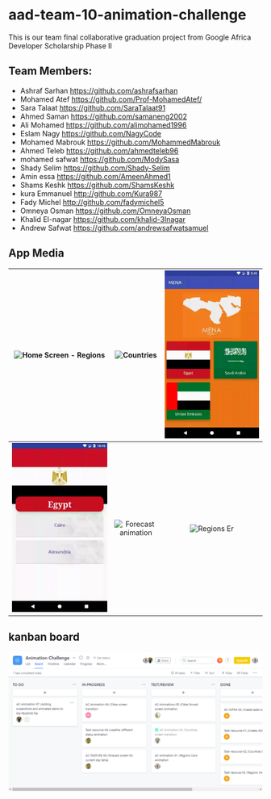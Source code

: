 # aad-team-10-animation-challenge
This is our team final collaborative graduation project from Google Africa Developer Scholarship Phase II

## Team Members:
- Ashraf Sarhan       https://github.com/ashrafsarhan
- Mohamed Atef	      https://github.com/Prof-MohamedAtef/
- Sara Talaat	      https://github.com/SaraTalaat91
- Ahmed Saman	      https://github.com/samaneng2002
- Ali Mohamed 	      https://github.com/alimohamed1996
- Eslam Nagy 	      https://github.com/NagyCode
- Mohamed Mabrouk	  https://github.com/MohammedMabrouk
- Ahmed Teleb 	      https://github.com/ahmedteleb96
- mohamed safwat	  https://github.com/ModySasa
- Shady Selim	      https://github.com/Shady-Selim
- Amin essa	          https://github.com/AmeenAhmed1
- Shams Keshk	      https://github.com/ShamsKeshk
- kura Emmanuel	      http://github.com/Kura987
- Fady Michel	      http://github.com/fadymichel5
- Omneya Osman	      https://github.com/OmneyaOsman
- Khalid El-nagar     https://github.com/khalid-3lnagar
- Andrew Safwat       https://github.com/andrewsafwatsamuel
## App Media

| ![Home Screen - Regions](demos/anim_1.gif) | ![Countries](demos/anim_2.gif) | ![Cities](demos/anim_3.gif) |
|:---:|:---:|:---:|
 |![City Forecast](demos/anim_4.gif)|![Forecast animation](demos/anim_5.gif)|![Regions Er](demos/anim_6.gif)|

 ##  kanban board
 ![kanban board](demos/knaban_board.png)
